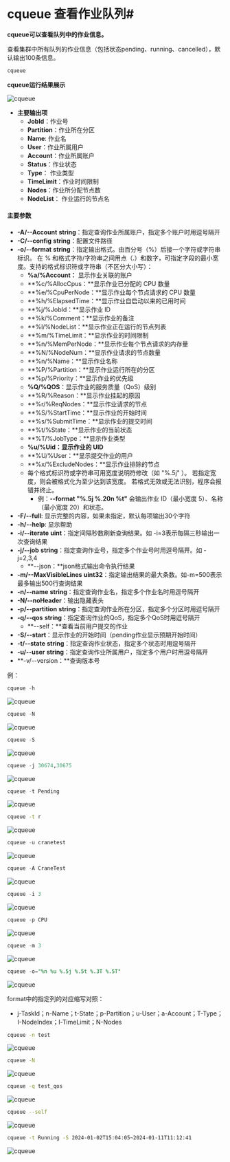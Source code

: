 # cqueue 查看作业队列#

**cqueue可以查看队列中的作业信息。**

查看集群中所有队列的作业信息（包括状态pending、running、cancelled），默认输出100条信息。

~~~bash
cqueue
~~~

**cqueue运行结果展示**

![cqueue](../images/cqueue/cqueue.png)

- **主要输出项**
  - **JobId**：作业号
  - **Partition**：作业所在分区
  - **Name**: 作业名
  - **User**：作业所属用户
  - **Account**：作业所属账户
  - **Status**：作业状态
  - **Type**： 作业类型
  - **TimeLimit**：作业时间限制
  - **Nodes**：作业所分配节点数
  - **NodeList**： 作业运行的节点名

#### **主要参数**

- **-A/--Account** **string**：指定查询作业所属账户，指定多个账户时用逗号隔开
- **-C/--config** **string**：配置文件路径
- **-o/--format** **string**：指定输出格式。由百分号（%）后接一个字符或字符串标识。 在 % 和格式字符/字符串之间用点（.）和数字，可指定字段的最小宽度。支持的格式标识符或字符串（不区分大小写）：
  - **%a/%Account：** 显示作业关联的账户
  - **%c/%AllocCpus：**显示作业已分配的 CPU 数量
  - **%e/%CpuPerNode：**显示作业每个节点请求的 CPU 数量
  - **%h/%ElapsedTime：**显示作业自启动以来的已用时间
  - **%j/%JobId：**显示作业 ID
  - **%k/%Comment：**显示作业的备注
  - **%l/%NodeList：**显示作业正在运行的节点列表
  - **%m/%TimeLimit：**显示作业的时间限制
  - **%n/%MemPerNode：**显示作业每个节点请求的内存量
  - **%N/%NodeNum：**显示作业请求的节点数量
  - **%n/%Name：**显示作业名称
  - **%P/%Partition：**显示作业运行所在的分区
  - **%p/%Priority：**显示作业的优先级
  - **%Q/%QOS**：显示作业的服务质量（QoS）级别
  - **%R/%Reason：**显示作业挂起的原因
  - **%r/%ReqNodes：**显示作业请求的节点
  - **%S/%StartTime：**显示作业的开始时间
  - **%s/%SubmitTime：**显示作业的提交时间
  - **%t/%State：**显示作业的当前状态
  - **%T/%JobType：**显示作业类型
  - **%u/%Uid：显示作业的 UID**
  - **%U/%User：**显示提交作业的用户
  - **%x/%ExcludeNodes：**显示作业排除的节点
  - 每个格式标识符或字符串可用宽度说明符修改（如 "%.5j" ）。 若指定宽度，则会被格式化为至少达到该宽度。 若格式无效或无法识别，程序会报错并终止。 
    - 例：**--format "%.5j %.20n %t"** 会输出作业 ID（最小宽度 5）、名称（最小宽度 20）和状态。
- **-F/--full**: 显示完整的内容，如果未指定，默认每项输出30个字符
- **-h/--help**: 显示帮助
- **-i/--iterate** **uint**：指定间隔秒数刷新查询结果。如 -i=3表示每隔三秒输出一次查询结果
- **-j/--job** **string**：指定查询作业号，指定多个作业号时用逗号隔开。如 -j=2,3,4
  - **--json：**json格式输出命令执行结果
- **-m/--MaxVisibleLines** **uint32**：指定输出结果的最大条数。如-m=500表示最多输出500行查询结果
- **-n/--name** **string**：指定查询作业名，指定多个作业名时用逗号隔开
- **-N/--noHeader**：输出隐藏表头
- **-p/--partition** **string**：指定查询作业所在分区，指定多个分区时用逗号隔开
- **-q/--qos** **string**：指定查询作业的QoS，指定多个QoS时用逗号隔开
  - **--self：**查看当前用户提交的作业
- **-S/--start**：显示作业的开始时间（pending作业显示预期开始时间）
- **-t/--state** **string**：指定查询作业状态，指定多个状态时用逗号隔开
- **-u/--user** **string**：指定查询作业所属用户，指定多个用户时用逗号隔开
- **-v/--version：**查询版本号

例：

```SQL
cqueue -h
```
![cqueue](../images/cqueue/cqueue_h.png)

```SQL
cqueue -N
```
![cqueue](../images/cqueue/cqueue_N.png)

```SQL
cqueue -S
```
![cqueue](../images/cqueue/cqueue_S.png)

```SQL
cqueue -j 30674,30675
```
![cqueue](../images/cqueue/cqueue_j.png)

```SQL
cqueue -t Pending
```
![cqueue](../images/cqueue/cqueue_t.png)

```Bash
cqueue -t r
```
![cqueue](../images/cqueue/cqueue_tr.png)

```SQL
cqueue -u cranetest
```
![cqueue](../images/cqueue/cqueue_u.png)

```SQL
cqueue -A CraneTest
```
![cqueue](../images/cqueue/cqueue_A.png)

```SQL
cqueue -i 3
```
![cqueue](../images/cqueue/cqueue_i.png)

```SQL
cqueue -p CPU
```
![cqueue](../images/cqueue/cqueue_p.png)

```SQL
cqueue -m 3
```
![cqueue](../images/cqueue/cqueue_m.png)

```SQL
cqueue -o="%n %u %.5j %.5t %.3T %.5T"
```
![cqueue](../images/cqueue/cqueue_o.png)

format中的指定列的对应缩写对照：

- j-TaskId；n-Name；t-State；p-Partition；u-User；a-Account；T-Type；I-NodeIndex；l-TimeLimit；N-Nodes

```Bash
cqueue -n test
```
![cqueue](../images/cqueue/cqueue_n1.png)

```Bash
cqueue -N
```
![cqueue](../images/cqueue/cqueue_N2.png)

```Bash
cqueue -q test_qos
```
![cqueue](../images/cqueue/cqueue_q.png)

```Bash
cqueue --self
```
![cqueue](../images/cqueue/cqueue_self.png)

```Bash
cqueue -t Running -S 2024-01-02T15:04:05~2024-01-11T11:12:41
```
![cqueue](../images/cqueue/cqueue_tRunning.png)
